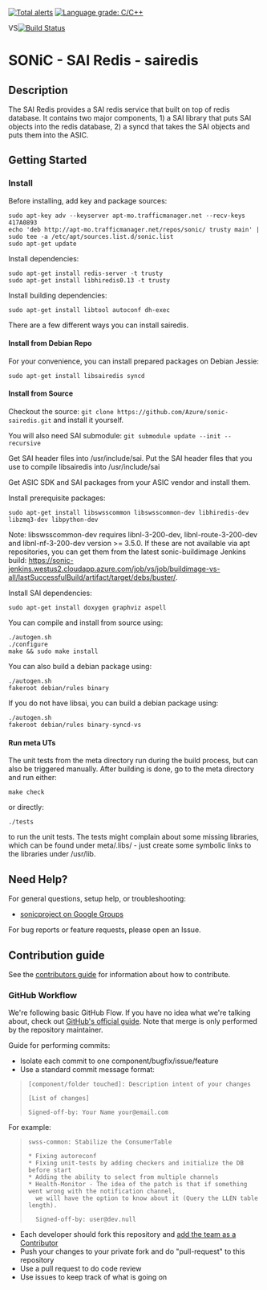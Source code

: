 [![Total alerts](https://img.shields.io/lgtm/alerts/g/Azure/sonic-sairedis.svg?logo=lgtm&logoWidth=18)](https://lgtm.com/projects/g/Azure/sonic-sairedis/alerts/)
[![Language grade: C/C++](https://img.shields.io/lgtm/grade/cpp/g/Azure/sonic-sairedis.svg?logo=lgtm&logoWidth=18)](https://lgtm.com/projects/g/Azure/sonic-sairedis/context:cpp)

VS[![Build Status](https://sonic-jenkins.westus2.cloudapp.azure.com/job/vs/job/sonic-sairedis-build/badge/icon)](https://sonic-jenkins.westus2.cloudapp.azure.com/job/vs/job/sonic-sairedis-build/)

# SONiC - SAI Redis - sairedis

## Description
The SAI Redis provides a SAI redis service that built on top of redis database. It contains two major components, 1) a SAI library
that puts SAI objects into the redis database, 2) a syncd that takes the SAI objects and puts them into the ASIC.

## Getting Started

### Install

Before installing, add key and package sources:

    sudo apt-key adv --keyserver apt-mo.trafficmanager.net --recv-keys 417A0893
    echo 'deb http://apt-mo.trafficmanager.net/repos/sonic/ trusty main' | sudo tee -a /etc/apt/sources.list.d/sonic.list
    sudo apt-get update

Install dependencies:

    sudo apt-get install redis-server -t trusty
    sudo apt-get install libhiredis0.13 -t trusty

Install building dependencies:

    sudo apt-get install libtool autoconf dh-exec

There are a few different ways you can install sairedis.

#### Install from Debian Repo

For your convenience, you can install prepared packages on Debian Jessie:

    sudo apt-get install libsairedis syncd

#### Install from Source

Checkout the source: `git clone https://github.com/Azure/sonic-sairedis.git` and install it yourself.

You will also need SAI submodule: `git submodule update --init --recursive`

Get SAI header files into /usr/include/sai. Put the SAI header files that you use to compile
libsairedis into /usr/include/sai

Get ASIC SDK and SAI packages from your ASIC vendor and install them.

Install prerequisite packages:

    sudo apt-get install libswsscommon libswsscommon-dev libhiredis-dev libzmq3-dev libpython-dev

Note: libswsscommon-dev requires libnl-3-200-dev, libnl-route-3-200-dev and libnl-nf-3-200-dev version >= 3.5.0. If these are not available via apt repositories, you can get them from the latest sonic-buildimage Jenkins build: https://sonic-jenkins.westus2.cloudapp.azure.com/job/vs/job/buildimage-vs-all/lastSuccessfulBuild/artifact/target/debs/buster/.

Install SAI dependencies:

    sudo apt-get install doxygen graphviz aspell

You can compile and install from source using:

    ./autogen.sh
    ./configure
    make && sudo make install

You can also build a debian package using:

    ./autogen.sh
    fakeroot debian/rules binary

If you do not have libsai, you can build a debian package using:

    ./autogen.sh
    fakeroot debian/rules binary-syncd-vs

#### Run meta UTs

The unit tests from the meta directory run during the build process, but can also be triggered manually. After building is done, go to the meta directory and run either:

    make check

or directly:

    ./tests

to run the unit tests. The tests might complain about some missing libraries, which can be found under meta/.libs/ - just create some symbolic links to the libraries under /usr/lib.

## Need Help?

For general questions, setup help, or troubleshooting:
- [sonicproject on Google Groups](https://groups.google.com/d/forum/sonicproject)

For bug reports or feature requests, please open an Issue.

## Contribution guide

See the [contributors guide](https://github.com/Azure/SONiC/blob/gh-pages/CONTRIBUTING.md) for information about how to contribute.

### GitHub Workflow

We're following basic GitHub Flow. If you have no idea what we're talking about, check out [GitHub's official guide](https://guides.github.com/introduction/flow/). Note that merge is only performed by the repository maintainer.

Guide for performing commits:

* Isolate each commit to one component/bugfix/issue/feature
* Use a standard commit message format:

>     [component/folder touched]: Description intent of your changes
>
>     [List of changes]
>
> 	  Signed-off-by: Your Name your@email.com

For example:

>     swss-common: Stabilize the ConsumerTable
>
>     * Fixing autoreconf
>     * Fixing unit-tests by adding checkers and initialize the DB before start
>     * Adding the ability to select from multiple channels
>     * Health-Monitor - The idea of the patch is that if something went wrong with the notification channel,
>       we will have the option to know about it (Query the LLEN table length).
>
>       Signed-off-by: user@dev.null


* Each developer should fork this repository and [add the team as a Contributor](https://help.github.com/articles/adding-collaborators-to-a-personal-repository)
* Push your changes to your private fork and do "pull-request" to this repository
* Use a pull request to do code review
* Use issues to keep track of what is going on

